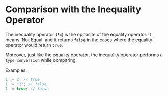 # Comparison with the Inequality Operator

The inequality operator (`!=`) is the opposite of the equality operator.
It means 'Not Equal' and it returns `false` in the cases where the equality operator would return `true`.

Moreover, just like the equality operator, the inequality operator performs a `type conversion` while comparing.

Examples:

```js
1 != 2; // true
1 != "1"; // false
1 != true; // false
```
